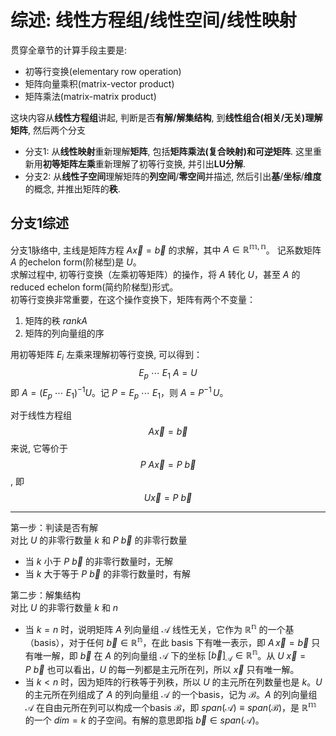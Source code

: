 # 综述: 线性方程组/线性空间/线性映射
贯穿全章节的计算手段主要是:
* 初等行变换(elementary row operation)
* 矩阵向量乘积(matrix-vector product)
* 矩阵乘法(matrix-matrix product)
  
这块内容从**线性方程组**讲起, 判断是否**有解/解集结构**, 到**线性组合(相关/无关)**理解**矩阵**, 然后两个分支
* 分支1: 从**线性映射**重新理解**矩阵**, 包括**矩阵乘法(复合映射)**和**可逆矩阵**. 这里重新用**初等矩阵左乘**重新理解了初等行变换, 并引出**LU分解**.
* 分支2: 从**线性子空间**理解矩阵的**列空间**/**零空间**并描述, 然后引出**基**/**坐标**/**维度**的概念, 并推出矩阵的**秩**.

## 分支1综述
分支1脉络中, 主线是矩阵方程 $A\vec{x}=\vec{b}$ 的求解，其中 $A \in \mathbb{R^{m,n}}$。
记系数矩阵 $A$ 的echelon form(阶梯型)是 $U$。  
求解过程中, 初等行变换（左乘初等矩阵）的操作，将 $A$ 转化 $U$，甚至 $A$ 的reduced echelon form(简约阶梯型)形式。  
初等行变换非常重要，在这个操作变换下，矩阵有两个不变量：
1. 矩阵的秩 $rankA$
2. 矩阵的列向量组的序

用初等矩阵 $E_i$ 左乘来理解初等行变换, 可以得到：$$E_p\ \cdots\ E_1\ A=U$$
即 $A=({E_p\ \cdots\ E_1})^{-1}U$。记 $P={E_p\ \cdots\ E_1}$，则 $A=P^{-1}\,U$。

对于线性方程组 $$A\vec{x}=\vec{b}$$ 来说, 它等价于 $$P\ A\vec{x}=P\ \vec{b}$$, 即 $$U\vec{x}=P\ \vec{b}$$  

---
第一步：判读是否有解  
对比 $U$ 的非零行数量 $k$ 和 $P\ \vec{b}$ 的非零行数量
* 当 $k$ 小于 $P\ \vec{b}$ 的非零行数量时，无解
* 当 $k$ 大于等于 $P\ \vec{b}$ 的非零行数量时，有解

第二步：解集结构  
对比 $U$ 的非零行数量 $k$ 和 $n$
* 当 $k=n$ 时，说明矩阵 $A$ 列向量组 $\mathcal{A}$ 线性无关，它作为 $\mathbb{R^n}$ 的一个基（basis），对于任何 $\vec{b} \in \mathbb{R^{n}}$，在此 basis 下有唯一表示，即 $A\,\vec{x}=\vec{b}$ 只有唯一解，即 $\vec{b}$ 在 $A$ 的列向量组 $\mathcal{A}$ 下的坐标 $\displaystyle \left[\vec{b}\right]_\mathcal{A}\in\mathbb{R^n}$。从 $U\ \vec{x}=P\ \vec{b}$ 也可以看出，$U$ 的每一列都是主元所在列，所以 $\vec{x}$ 只有唯一解。
* 当 $k \lt n$ 时，因为矩阵的行秩等于列秩，所以 $U$ 的主元所在列数量也是 $k$。$U$ 的主元所在列组成了 $A$ 的列向量组 $\mathcal{A}$ 的一个basis，记为 $\mathcal{B}$。$A$ 的列向量组 $\mathcal{A}$ 在自由元所在列可以构成一个basis $\mathcal{B}$，即 $span\displaystyle \left(\mathcal{A}\right) \equiv span \left(\mathcal{B}\right)$，是 $\mathbb{R^m}$ 的一个 $dim = k$ 的子空间。有解的意思即指 $\vec{b} \in span\left(\mathcal{A}\right)$。


